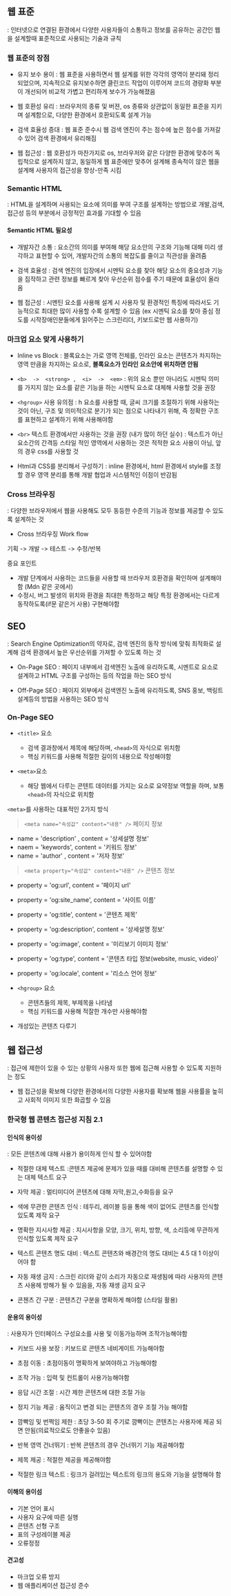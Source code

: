 ## 웹 표준
: 인터넷으로 연결된 환경에서 다양한 사용자들이 소통하고 정보를 공유하는 공간인 웹을 설계할때 표준적으로 사용되는 기술과 규칙

### 웹 표준의 장점
- 유지 보수 용이
: 웹 표준을 사용하면서 웹 설계를 위한 각각의 영역이 분리돼 정리되었으며, 지속적으로 유지보수하면 클린코드 작업이 이루어져 코드의 경량화 부분이 개선되어 비교적 가볍고 편리하게 보수가 가능해졌음

- 웹 호환성 유리
: 브라우저의 종류 및 버젼, os 종류와 상관없이 동일한 표준을 지키며 설계함으로, 다양한 환경에서 호환되도록 설계 가능

- 검색 효율성 증대
: 웹 표준 준수시 웹 검색 엔진이 주는 점수에 높은 점수를 가져갈 수 있어 검색 환경에서 유리해짐

- 웹 접근성
: 웹 호환성가 마찬가지로 os, 브라우저와 같은 다양한 환경에 맞추어 독립적으로 설계하지 않고, 동일하게 웹 표준에만 맞추어 설계해 종속적이 않은 웹을 설계해 사용자의 접근성을 향상-만족 시킴

### Semantic HTML
: HTML을 설계하며 사용되는 요소에 의미를 부여 구조를 설계하는 방법으로 개발,검색, 접근성 등의 부분에서 긍정적인 효과를 기대할 수 있음

#### Semantic HTML 필요성
- 개발자간 소통
: 요소간의 의미를 부여해 해당 요소안의 구조와 기능해 대해 미리 생각하고 표현할 수 있어, 개발자간의 소통의 복잡도를 줄이고 직관성을 올려줌

- 검색 효율성
: 검색 엔진의 입장에서 시멘틱 요소를 찾아 해당 요소의 중요성과 기능을 짐작하고 관련 정보를 빠르게 찾아 우선순위 점수를 주기 때문에 효율성이 올라옴

- 웹 접근성
: 시멘틴 요소를 사용해 설계 시 사용자 및 환경적인 특징에 따라서도 기능적으로 최대한 많이 사용할 수록 설계할 수 있음 (ex 시멘틱 요소를 찾아 중심 정도를 시작장애인분들에게 읽어주는 스크린리더, 키보드로만 웹 사용하기)

### 마크업 요소 맞게 사용하기

- Inline vs Block
: 블록요소는 가로 영역 전체를, 인라인 요소는 콘텐츠가 차지하는 영역 만큼을 차지하는 요소로, **블록요소가 인라인 요소안에 위치하면 안됨**

- ```<b>  ->  <strong> ,  <i>  ->  <em>```
: 위의 요소 뿐만 아니라도 시멘틱 의미를 가지지 않는 요소를 같은 기능을 하는 시멘틱 요소로 대체해 사용할 것을 권장
  
  
- ```<hgroup>``` 사용 유의점
  : h 요소를 사용할 때, 글씨 크기를 조절하기 위해 사용하는 것이 아닌, 구조 및 의미적으로 분기가 되는 점으로 나타내기 위해, 즉 정확한 구조를 표현하고 설계하기 위해 사용해야함
  
- ```<br>``` 텍스트 환경에서만 사용하는 것을 권장 (내가 많이 하던 실수)
  : 텍스트가 아닌 요소간의 간격등 스타일 적인 영역에서 사용하는 것은 적적한 요소 사용이 아님, 앞의 경우 css를 사용할 것
  
- Html과 CSS를 분리해서 구성하기
  : inline 환경에서, html 환경에서 style를 조정할 경우 영역 분리를 통해 개발 협업과 시스템적인 이점이 반감됨
  
### Cross 브라우징 
  : 다양한 브라우저에서 웹을 사용해도 모두 동등한 수준의 기능과 정보를 제공할 수 있도록 설계하는 것
  
  - Cross 브라우징 Work flow
  
  기획 -> 개발 -> 테스트 -> 수정/반복
  
 
중요 포인트
  - 개발 단계에서 사용하는 코드들을 사용할 때 브라우저 호환경을 확인하며 설계해야함 (Mdn 같은 곳에서)
  - 수정시, 버그 발생의 위치와 환경을 최대한 특정하고 해당 특정 환경에서는 다르게 동작하도록(if문 같은거 사용) 구현해야함


## SEO
: Search Engine Optimization의 약자로, 검색 엔진의 동작 방식에 맞춰 최적화로 설계해 검색 환경에서 높은 우선순위를 가져할 수 있도록 하는 것
- On-Page SEO
: 페이지 내부에서 검색엔진 노출에 유리하도록, 시멘트로 요소로 설계하고 HTML 구조를 구성하는 등의 작업을 하는 SEO 방식

- Off-Page SEO 
: 페이지 외부에서 검색엔진 노출에 유리하도록, SNS 홍보, 백링트 설계등의 방법을 사용하는 SEO 방식

### On-Page SEO
- ```<title>``` 요소
	- 검색 결과창에서 제목에 해당하며, ```<head>```의 자식으로 위치함
	- 핵심 키워드를 사용해 적절한 길이의 내용으로 작성해야함
  
- ```<meta>```요소
	-  해당 웹에서 다루는 콘텐트 데이터를 가지는 요소로 요약정보 역할을 하며, 보통 ```<head>```의 자식으로 위치함

 ```<meta>```를 사용하는 대표적인 2가지 방식

> ```<meta name="속성값" content="내용" />```   페이지 정보
- name = 'description' , content = '상세설명 정보'
- naem = 'keywords', content = '키워드 정보'
- name = 'author' , content = '저자 정보'
  
> ```<meta property="속성값" content="내용" />``` 콘텐츠 정보
- property = 'og:url', content = '페이지 url'
- property = 'og:site_name', content = '사이트 이름'
- property = 'og:title', content = '콘텐츠 제목'
- property = 'og:description', content = '상세설명 정보'
- property = 'og:image', content = '미리보기 이미지 정보'
- property = 'og:type', content = '콘텐츠 타입 정보(website, music, video)'
- property = 'og:locale', content = '리소스 언어 정보'

- ```<hgroup>``` 요소
	- 콘텐츠들의 제목, 부제목을 나타냄
	- 핵심 키워드를 사용해 적잘한 개수만 사용해야함

- 개성있는 콘텐츠 다루기
 
 
## 웹 접근성
: 접근에 제한이 있을 수 있는 상황의 사용자 또한 웹에 접근해 사용할 수 있도록 지원하는 정도

- 웹 접근성을 확보해 다양한 환경에서의 다양한 사용자를 확보해 웹을 사용률을 높히고 사회적 이미지 또한 화곱할 수 있음

### 한국형 웹 콘텐츠 접근성 지침 2.1

#### 인식의 용이성
: 모든 콘텐츠에 대해 사용가 용이하게 인식 할 수 있어야함

- 적절한 대체 텍스트
:콘텐츠 제공에 문제가 있을 때를 대비해 콘텐츠를 설명할 수 있는 대체 텍스트 요구
- 자막 제공
: 멀티미디어 콘텐츠에 대해 자막,원고,수화등을 요구

- 색에 무관한 콘텐츠 인식
: 테두리, 레이블 등을 통해 색이 없어도 콘텐츠를 인식할 있도록 제작 요구

- 명확한 지시사항 제공
: 지시사항을 모양, 크기, 위치, 방향, 색, 소리등에 무관하게 인식할 있도록 제작 요구

- 텍스트 콘텐츠 명도 대비
: 텍스트 콘텐츠와 배경간의 명도 대비는 4.5 대 1 이상이어야 함

- 자동 재생 금지
: 스크린 리더와 같이 소리가 자동으로 재생됨에 따라 사용자의 콘텐츠 사용헤 방해가 될 수 있음을, 자동 재생 금지 요구

- 콘첸츠 간 구분
: 콘텐츠간 구분을 명확하게 해야함 (스타일 활용)

#### 운용의 용이성
: 사용자가 인터페이스 구성요소를 사용 및 이동가능하며 조작가능해야함

- 키보드 사용 보장
: 키보드로 콘텐츠 네비게이트 가능해야함

- 초점 이동
: 초점이동이 명확하게 보여야하고 가능해야함

- 조작 가능
: 입력 및 컨트롤이 사용가능해야함

- 응답 시간 조절
: 시간 제한 콘텐츠에 대한 조절 가능

- 정지 기능 제공
: 움직이고 변경 되는 콘텐츠의 경우 조절 가능 해야함

- 깜빡임 및 번쩍임 제한
: 초당 3-50 회 주기로 깜빡이는 콘텐츠는 사용자에 제공 되면 안됨(의료적으로도 안좋을수 있음)

- 반복 영역 건너뛰기
: 반복 콘텐츠의 경우 건너뛰기 기능 제공해야함

- 제목 제공
: 적절한 제공을 제공해야함

- 적절한 링크 텍스트
: 링크가 걸려있는 텍스트의 링크의 용도와 기능을 설명해야 함

#### 이해의 용이섬
- 기본 언어 표시
- 사용자 요구에 따른 실행
- 콘텐츠 선형 구조
- 표의 구성레이블 제공
- 오류정정

#### 견고성
- 마크업 오류 방지
- 웹 애플리케이션 접근성 준수
